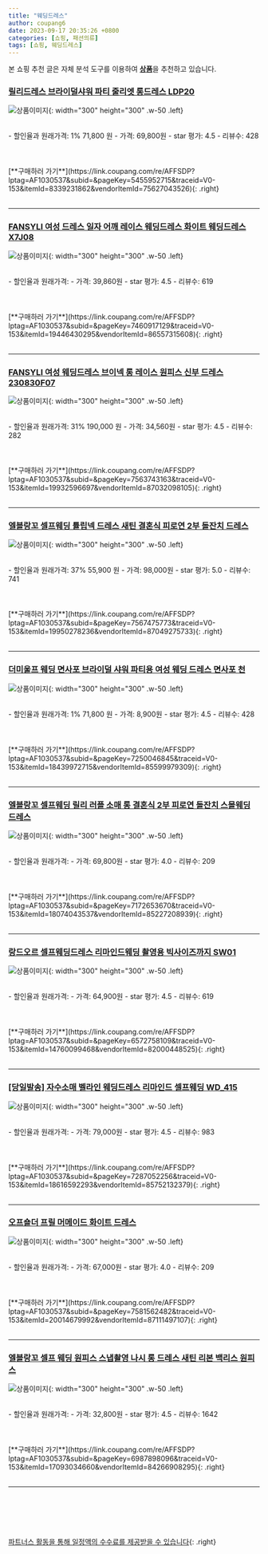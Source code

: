 ```yaml
---
title: "웨딩드레스"
author: coupang6
date: 2023-09-17 20:35:26 +0800
categories: [쇼핑, 패션의류]
tags: [쇼핑, 웨딩드레스]
---
```


본 쇼핑 추천 글은 자체 분석 도구를 이용하여 [**상품**](https://link.coupang.com/a/bao1ui)을 추천하고 있습니다.

### [릴리드레스 브라이덜샤워 파티 줄리엣 롱드레스 LDP20](https://link.coupang.com/re/AFFSDP?lptag=AF1030537&subid=&pageKey=5455952715&traceid=V0-153&itemId=8339231862&vendorItemId=75627043526)

![상품이미지](https://thumbnail9.coupangcdn.com/thumbnails/remote/230x230ex/image/retail/images/1668578611590588-538c2bcb-72ff-4086-a462-9aa89b1082ff.jpg){: width="300" height="300" .w-50 .left}


<br>
- 할인율과 원래가격: 1%  71,800   원
- 가격: 69,800원
- star 평가: 4.5
- 리뷰수: 428
<br>
<br>
<br>
<br>
[**구매하러 가기**](https://link.coupang.com/re/AFFSDP?lptag=AF1030537&subid=&pageKey=5455952715&traceid=V0-153&itemId=8339231862&vendorItemId=75627043526){: .right}
<br>
<br>

---

### [FANSYLI 여성 드레스 일자 어깨 레이스 웨딩드레스 화이트 웨딩드레스 X7J08](https://link.coupang.com/re/AFFSDP?lptag=AF1030537&subid=&pageKey=7460917129&traceid=V0-153&itemId=19446430295&vendorItemId=86557315608)

![상품이미지](https://thumbnail9.coupangcdn.com/thumbnails/remote/230x230ex/image/vendor_inventory/b67d/bcbfbe121991e71ec4656ccbe9a66254edc315176c8b5f24a78339d4b0c3.jpg){: width="300" height="300" .w-50 .left}


<br>
- 할인율과 원래가격: 
- 가격: 39,860원
- star 평가: 4.5
- 리뷰수: 619
<br>
<br>
<br>
<br>
[**구매하러 가기**](https://link.coupang.com/re/AFFSDP?lptag=AF1030537&subid=&pageKey=7460917129&traceid=V0-153&itemId=19446430295&vendorItemId=86557315608){: .right}
<br>
<br>

---

### [FANSYLI 여성 웨딩드레스 브이넥 롱 레이스 원피스 신부 드레스230830F07](https://link.coupang.com/re/AFFSDP?lptag=AF1030537&subid=&pageKey=7563743163&traceid=V0-153&itemId=19932596697&vendorItemId=87032098105)

![상품이미지](https://thumbnail7.coupangcdn.com/thumbnails/remote/230x230ex/image/vendor_inventory/2ecc/e424f8ef10f5fe93bfab5e733eb918bbe5382777a8e14338ec6aa15ccd23.jpg){: width="300" height="300" .w-50 .left}


<br>
- 할인율과 원래가격: 31%  190,000   원
- 가격: 34,560원
- star 평가: 4.5
- 리뷰수: 282
<br>
<br>
<br>
<br>
[**구매하러 가기**](https://link.coupang.com/re/AFFSDP?lptag=AF1030537&subid=&pageKey=7563743163&traceid=V0-153&itemId=19932596697&vendorItemId=87032098105){: .right}
<br>
<br>

---

### [엘블랑꼬 셀프웨딩 튤립넥 드레스 새틴 결혼식 피로연 2부 돌잔치 드레스](https://link.coupang.com/re/AFFSDP?lptag=AF1030537&subid=&pageKey=7567475773&traceid=V0-153&itemId=19950278236&vendorItemId=87049275733)

![상품이미지](https://thumbnail7.coupangcdn.com/thumbnails/remote/230x230ex/image/vendor_inventory/6463/27153bafac0139887ae4da15896b14e86348dcbcfc3ce2b39dc697ffee2a.jpg){: width="300" height="300" .w-50 .left}


<br>
- 할인율과 원래가격: 37%  55,900   원
- 가격: 98,000원
- star 평가: 5.0
- 리뷰수: 741
<br>
<br>
<br>
<br>
[**구매하러 가기**](https://link.coupang.com/re/AFFSDP?lptag=AF1030537&subid=&pageKey=7567475773&traceid=V0-153&itemId=19950278236&vendorItemId=87049275733){: .right}
<br>
<br>

---

### [더미울프 웨딩 면사포 브라이덜 샤워 파티용 여성 웨딩 드레스 면사포 천](https://link.coupang.com/re/AFFSDP?lptag=AF1030537&subid=&pageKey=7250046845&traceid=V0-153&itemId=18439972715&vendorItemId=85599979309)

![상품이미지](https://thumbnail7.coupangcdn.com/thumbnails/remote/230x230ex/image/vendor_inventory/2a7a/67d3f8d36b213ad589a42059113c997282bbabec42401ab9a306cbc72060.jpg){: width="300" height="300" .w-50 .left}


<br>
- 할인율과 원래가격: 1%  71,800   원
- 가격: 8,900원
- star 평가: 4.5
- 리뷰수: 428
<br>
<br>
<br>
<br>
[**구매하러 가기**](https://link.coupang.com/re/AFFSDP?lptag=AF1030537&subid=&pageKey=7250046845&traceid=V0-153&itemId=18439972715&vendorItemId=85599979309){: .right}
<br>
<br>

---

### [엘블랑꼬 셀프웨딩 릴리 러플 소매 롱 결혼식 2부 피로연 돌잔치 스몰웨딩 드레스](https://link.coupang.com/re/AFFSDP?lptag=AF1030537&subid=&pageKey=7172653670&traceid=V0-153&itemId=18074043537&vendorItemId=85227208939)

![상품이미지](https://thumbnail10.coupangcdn.com/thumbnails/remote/230x230ex/image/vendor_inventory/8653/9cdd3710a4661434dfbf4574a1224f087dca4fb719a5abd6f309b74551a0.jpg){: width="300" height="300" .w-50 .left}


<br>
- 할인율과 원래가격: 
- 가격: 69,800원
- star 평가: 4.0
- 리뷰수: 209
<br>
<br>
<br>
<br>
[**구매하러 가기**](https://link.coupang.com/re/AFFSDP?lptag=AF1030537&subid=&pageKey=7172653670&traceid=V0-153&itemId=18074043537&vendorItemId=85227208939){: .right}
<br>
<br>

---

### [랑드오르 셀프웨딩드레스 리마인드웨딩 촬영용 빅사이즈까지 SW01](https://link.coupang.com/re/AFFSDP?lptag=AF1030537&subid=&pageKey=6572758109&traceid=V0-153&itemId=14760099468&vendorItemId=82000448525)

![상품이미지](https://thumbnail7.coupangcdn.com/thumbnails/remote/230x230ex/image/vendor_inventory/2dec/100c00e6713c836dd874cfab05ee4d8a233f96b4bd5154936296bed344af.jpg){: width="300" height="300" .w-50 .left}


<br>
- 할인율과 원래가격: 
- 가격: 64,900원
- star 평가: 4.5
- 리뷰수: 619
<br>
<br>
<br>
<br>
[**구매하러 가기**](https://link.coupang.com/re/AFFSDP?lptag=AF1030537&subid=&pageKey=6572758109&traceid=V0-153&itemId=14760099468&vendorItemId=82000448525){: .right}
<br>
<br>

---

### [[당일발송] 자수소매 벨라인 웨딩드레스 리마인드 셀프웨딩 WD_415](https://link.coupang.com/re/AFFSDP?lptag=AF1030537&subid=&pageKey=7287052256&traceid=V0-153&itemId=18616592293&vendorItemId=85752132379)

![상품이미지](https://thumbnail8.coupangcdn.com/thumbnails/remote/230x230ex/image/vendor_inventory/8de7/cc5cc40901e449db84e58d0f4130cfec6e1beb881d5e0c6e538bbbda0ff0.jpg){: width="300" height="300" .w-50 .left}


<br>
- 할인율과 원래가격: 
- 가격: 79,000원
- star 평가: 4.5
- 리뷰수: 983
<br>
<br>
<br>
<br>
[**구매하러 가기**](https://link.coupang.com/re/AFFSDP?lptag=AF1030537&subid=&pageKey=7287052256&traceid=V0-153&itemId=18616592293&vendorItemId=85752132379){: .right}
<br>
<br>

---

### [오프숄더 프릴 머메이드 화이트 드레스](https://link.coupang.com/re/AFFSDP?lptag=AF1030537&subid=&pageKey=7581562482&traceid=V0-153&itemId=20014679992&vendorItemId=87111497107)

![상품이미지](https://thumbnail6.coupangcdn.com/thumbnails/remote/230x230ex/image/vendor_inventory/e3a7/d0b1b8e963d869356279bd485dfbe65269e1c21243dc8afc5845b2728b31.jpg){: width="300" height="300" .w-50 .left}


<br>
- 할인율과 원래가격: 
- 가격: 67,000원
- star 평가: 4.0
- 리뷰수: 209
<br>
<br>
<br>
<br>
[**구매하러 가기**](https://link.coupang.com/re/AFFSDP?lptag=AF1030537&subid=&pageKey=7581562482&traceid=V0-153&itemId=20014679992&vendorItemId=87111497107){: .right}
<br>
<br>

---

### [엘블랑꼬 셀프 웨딩 원피스 스냅촬영 나시 롱 드레스 새틴 리본 백리스 원피스](https://link.coupang.com/re/AFFSDP?lptag=AF1030537&subid=&pageKey=6987898096&traceid=V0-153&itemId=17093034660&vendorItemId=84266908295)

![상품이미지](https://thumbnail6.coupangcdn.com/thumbnails/remote/230x230ex/image/vendor_inventory/e941/a9f2f3d08396af64ac59e917de7be2409cdc5cc7f0ea13e5b92d3c3fb1cc.jpg){: width="300" height="300" .w-50 .left}


<br>
- 할인율과 원래가격: 
- 가격: 32,800원
- star 평가: 4.5
- 리뷰수: 1642
<br>
<br>
<br>
<br>
[**구매하러 가기**](https://link.coupang.com/re/AFFSDP?lptag=AF1030537&subid=&pageKey=6987898096&traceid=V0-153&itemId=17093034660&vendorItemId=84266908295){: .right}
<br>
<br>

---
<br><br><br><br><br> [파트너스 활동을 통해 일정액의 수수료를 제공받을 수 있습니다](https://link.coupang.com/a/bao1ui){: .right}